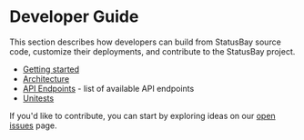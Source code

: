 # Developer Guide

This section describes how developers can build from StatusBay source code, customize their deployments, and contribute to the StatusBay project.

* [Getting started](./getting-started.md)
* [Architecture](./architecture.md) 
* [API Endpoints](./api-endpoints.md) - list of available API endpoints
* [Unitests](./unittests.md)


If you'd like to contribute, you can start by exploring ideas on our [open issues](https://github.com/similarweb/statusbay/issues) page.